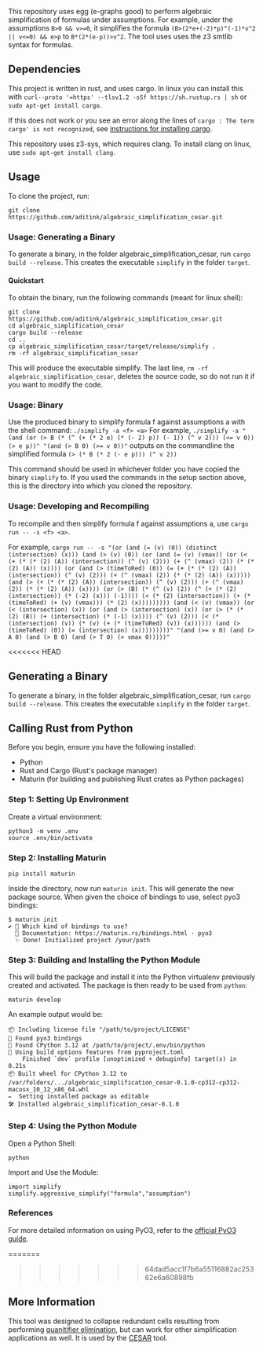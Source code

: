 This repository uses egg (e-graphs good) to perform algebraic simplification of formulas under assumptions.
For example, under the assumptions `B>0 && v>=0`, it simplifies the formula `(B>(2*e+(-2)*p)^(-1)*v^2 || v<=0) && e>p` to `B*(2*(e-p))>v^2`.
The tool uses uses the z3 smtlib syntax for formulas.

## Dependencies
This project is written in rust, and uses cargo. In linux you can install this with
`curl--proto '=https' --tlsv1.2 -sSf https://sh.rustup.rs | sh`
or
`sudo apt-get install cargo`.

If this does not work or you see an error along the lines of `cargo : The term cargo' is not recognized`, see [instructions for installing cargo](https://doc.rust-lang.org/cargo/getting-started/installation.html).

This repository uses z3-sys, which requires clang. To install clang on linux, use
`sudo apt-get install clang`.

## Usage
To clone the project, run:
```
git clone https://github.com/aditink/algebraic_simplification_cesar.git
```

### Usage: Generating a Binary
To generate a binary, in the folder algebraic_simplification_cesar, run
`cargo build --release`.
This creates the executable `simplify` in the folder `target`.

#### Quickstart
To obtain the binary, run the following commands (meant for linux shell):
```
git clone https://github.com/aditink/algebraic_simplification_cesar.git
cd algebraic_simplification_cesar
cargo build --release
cd ..
cp algebraic_simplification_cesar/target/release/simplify .
rm -rf algebraic_simplification_cesar
```
This will produce the executable simplify.
The last line, `rm -rf algebraic_simplification_cesar`, deletes the source code, so do not run it if you want to modify the code.

### Usage: Binary
Use the produced binary to simplify formula f against assumptions a with the shell command:
`./simplify -a <f> <a>`
For example,
`./simplify -a "(and (or (> B (* (^ (+ (* 2 e) (* (- 2) p)) (- 1)) (^ v 2))) (<= v 0)) (> e p))" "(and (> B 0) (>= v 0))"`
outputs on the commandline the simplified formula
`(> (* B (* 2 (- e p))) (^ v 2))`

This command should be used in whichever folder you have copied the binary `simplify` to.
If you used the commands in the setup section above, this is the directory into which you cloned the repository.

### Usage: Developing and Recompiling
To recompile and then simplify formula f against assumptions a, use
`cargo run -- -s <f> <a>`.

For example,
`cargo run -- -s "(or (and (= (v) (0)) (distinct (intersection) (x))) (and (> (v) (0)) (or (and (= (v) (vmax)) (or (< (+ (* (* (2) (A)) (intersection)) (^ (v) (2))) (+ (^ (vmax) (2)) (* (* (2) (A)) (x)))) (or (and (> (timeToRed) (0)) (= (+ (* (* (2) (A)) (intersection)) (^ (v) (2))) (+ (^ (vmax) (2)) (* (* (2) (A)) (x))))) (and (> (+ (* (* (2) (A)) (intersection)) (^ (v) (2))) (+ (^ (vmax) (2)) (* (* (2) (A)) (x)))) (or (> (B) (* (^ (v) (2)) (^ (+ (* (2) (intersection)) (* (-2) (x))) (-1)))) (< (* (2) (intersection)) (+ (* (timeToRed) (+ (v) (vmax))) (* (2) (x))))))))) (and (< (v) (vmax)) (or (< (intersection) (x)) (or (and (> (intersection) (x)) (or (> (* (* (2) (B)) (+ (intersection) (* (-1) (x)))) (^ (v) (2))) (< (* (intersection) (v)) (* (v) (+ (* (timeToRed) (v)) (x)))))) (and (> (timeToRed) (0)) (= (intersection) (x)))))))))" "(and (>= v 0) (and (> A 0) (and (> B 0) (and (> T 0) (> vmax 0)))))"`

<<<<<<< HEAD
## Generating a Binary
To generate a binary, in the folder algebraic_simplification_cesar, run
`cargo build --release`.
This creates the executable `simplify` in the folder `target`.

## Calling Rust from Python
Before you begin, ensure you have the following installed:
- Python
- Rust and Cargo (Rust's package manager)
- Maturin (for building and publishing Rust crates as Python packages)

### Step 1: Setting Up Environment

Create a virtual environment:
```
python3 -m venv .env  
source .env/bin/activate
```
### Step 2: Installing Maturin
```
pip install maturin
```

Inside the directory, now run `maturin init`. This will generate the new package source. When given the choice of bindings to use, select pyo3 bindings:
```
$ maturin init
✔ 🤷 Which kind of bindings to use?
  📖 Documentation: https://maturin.rs/bindings.html · pyo3
  ✨ Done! Initialized project /your/path
```

### Step 3: Building and Installing the Python Module

This will build the package and install it into the Python virtualenv previously created and activated. The package is then ready to be used from `python`:
```
maturin develop
```

An example output would be:
```
📦 Including license file "/path/to/project/LICENSE"
🔗 Found pyo3 bindings
🐍 Found CPython 3.12 at /path/to/project/.env/bin/python
📡 Using build options features from pyproject.toml
    Finished `dev` profile [unoptimized + debuginfo] target(s) in 0.21s
📦 Built wheel for CPython 3.12 to /var/folders/.../algebraic_simplification_cesar-0.1.0-cp312-cp312-macosx_10_12_x86_64.whl
✏️  Setting installed package as editable
🛠 Installed algebraic_simplification_cesar-0.1.0
```

### Step 4: Using the Python Module

Open a Python Shell:
```
python
```
Import and Use the Module:
```
import simplify
simplify.aggressive_simplify("formula","assumption")
```

### References

For more detailed information on using PyO3, refer to the [official PyO3 guide](https://github.com/PyO3/pyo3).

=======
>>>>>>> 64dad5acc1f7b6a55116882ac25362e6a60898fb
## More Information
This tool was designed to collapse redundant cells resulting from performing [quanitifier elimination](https://reference.wolfram.com/language/ref/Resolve.html), but can work for other simplification applications as well. It is used by the [CESAR](https://arxiv.org/abs/2311.02833) tool.
